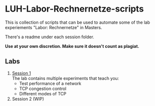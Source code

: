 # LUH-Labor-Rechnernetze-scripts

This is collection of scripts that can be used to automate some of the lab experiements "Labor: Rechnernetze" in Masters.

There's a readme under each session folder.

**Use at your own discretion. Make sure it doesn't count as plagiat.**

## Labs

1. [Session 1](./src/session1/README.md)\
The lab contains multiple experiments that teach you:
    - Test performance of a network
    - TCP congestion control
    - Different modes of TCP
1. Session 2 (WIP)